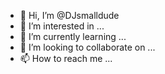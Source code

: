 - 👋 Hi, I’m @DJsmalldude
- 👀 I’m interested in ...
- 🌱 I’m currently learning ...
- 💞️ I’m looking to collaborate on ...
- 📫 How to reach me ...

<!---
DJsmalldude/DJsmalldude is a ✨ special ✨ repository because its `README.md` (this file) appears on your GitHub profile.
You can click the Preview link to take a look at your changes.
--->
